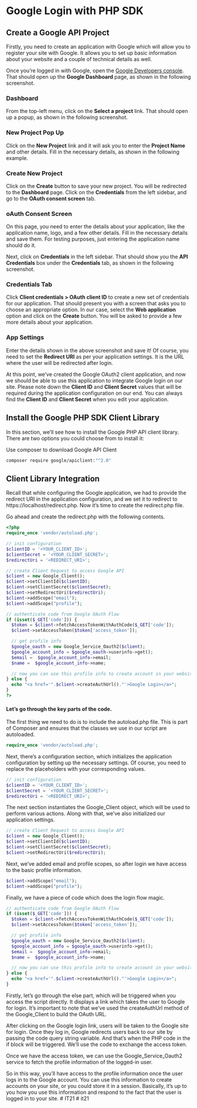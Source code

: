 # Google Login with PHP SDK

## Create a Google API Project

Firstly, you need to create an application with Google which will allow you to register your site with Google. It allows you to set up basic information about your website and a couple of technical details as well.

Once you’re logged in with Google, open the [Google Developers console](https://console.developers.google.com/). That should open up the **Google Dashboard** page, as shown in the following screenshot.

### Dashboard

From the top-left menu, click on the **Select a project** link. That should open up a popup, as shown in the following screenshot.

### New Project Pop Up

Click on the **New Project** link and it will ask you to enter the **Project Name** and other details. Fill in the necessary details, as shown in the following example.

### Create New Project

Click on the **Create** button to save your new project. You will be redirected to the **Dashboard** page. Click on the **Credentials** from the left sidebar, and go to the **OAuth consent screen** tab.

### oAuth Consent Screen

On this page, you need to enter the details about your application, like the application name, logo, and a few other details. Fill in the necessary details and save them. For testing purposes, just entering the application name should do it.

Next, click on **Credentials** in the left sidebar. That should show you the **API Credentials** box under the **Credentials** tab, as shown in the following screenshot.

### Credentials Tab

Click **Client credentials > OAuth client ID** to create a new set of credentials for our application. That should present you with a screen that asks you to choose an appropriate option. In our case, select the **Web application** option and click on the **Create** button. You will be asked to provide a few more details about your application.

### App Settings

Enter the details shown in the above screenshot and save it! Of course, you need to set the **Redirect URI** as per your application settings. It is the URL where the user will be redirected after login.

At this point, we’ve created the Google OAuth2 client application, and now we should be able to use this application to integrate Google login on our site. Please note down the **Client ID** and **Client Secret** values that will be required during the application configuration on our end. You can always find the **Client ID** and **Client Secret** when you edit your application.

## Install the Google PHP SDK Client Library

In this section, we’ll see how to install the Google PHP API client library. There are two options you could choose from to install it:

Use composer to download Google API Client

```bash
composer require google/apiclient:"^2.0"
```

## Client Library Integration

Recall that while configuring the Google application, we had to provide the redirect URI in the application configuration, and we set it to redirect to https://localhost/redirect.php. Now it’s time to create the redirect.php file.

Go ahead and create the redirect.php with the following contents.

```php
<?php
require_once 'vendor/autoload.php';

// init configuration
$clientID = '<YOUR_CLIENT_ID>';
$clientSecret = '<YOUR_CLIENT_SECRET>';
$redirectUri = '<REDIRECT_URI>';

// create Client Request to access Google API
$client = new Google_Client();
$client->setClientId($clientID);
$client->setClientSecret($clientSecret);
$client->setRedirectUri($redirectUri);
$client->addScope("email");
$client->addScope("profile");

// authenticate code from Google OAuth Flow
if (isset($_GET['code'])) {
  $token = $client->fetchAccessTokenWithAuthCode($_GET['code']);
  $client->setAccessToken($token['access_token']);

  // get profile info
  $google_oauth = new Google_Service_Oauth2($client);
  $google_account_info = $google_oauth->userinfo->get();
  $email =  $google_account_info->email;
  $name =  $google_account_info->name;

  // now you can use this profile info to create account in your website and make user logged in.
} else {
  echo "<a href='".$client->createAuthUrl()."'>Google Login</a>";
}
?>
```

#### Let’s go through the key parts of the code.

The first thing we need to do is to include the autoload.php file. This is part of Composer and ensures that the classes we use in our script are autoloaded.

```php
require_once 'vendor/autoload.php';
```

Next, there’s a configuration section, which initializes the application configuration by setting up the necessary settings. Of course, you need to replace the placeholders with your corresponding values.

```php
// init configuration
$clientID = '<YOUR_CLIENT_ID>';
$clientSecret = '<YOUR_CLIENT_SECRET>';
$redirectUri = '<REDIRECT_URI>';
```

The next section instantiates the Google_Client object, which will be used to perform various actions. Along with that, we’ve also initialized our application settings.

```php
// create Client Request to access Google API
$client = new Google_Client();
$client->setClientId($clientID);
$client->setClientSecret($clientSecret);
$client->setRedirectUri($redirectUri);
```

Next, we’ve added email and profile scopes, so after login we have access to the basic profile information.

```php
$client->addScope("email");
$client->addScope("profile");
```

Finally, we have a piece of code which does the login flow magic.

```php
// authenticate code from Google OAuth Flow
if (isset($_GET['code'])) {
  $token = $client->fetchAccessTokenWithAuthCode($_GET['code']);
  $client->setAccessToken($token['access_token']);

  // get profile info
  $google_oauth = new Google_Service_Oauth2($client);
  $google_account_info = $google_oauth->userinfo->get();
  $email =  $google_account_info->email;
  $name =  $google_account_info->name;

  // now you can use this profile info to create account in your website and make user logged in.
} else {
  echo "<a href='".$client->createAuthUrl()."'>Google Login</a>";
}
```

Firstly, let’s go through the else part, which will be triggered when you access the script directly. It displays a link which takes the user to Google for login. It’s important to note that we’ve used the createAuthUrl method of the Google_Client to build the OAuth URL.

After clicking on the Google login link, users will be taken to the Google site for login. Once they log in, Google redirects users back to our site by passing the code query string variable. And that’s when the PHP code in the if block will be triggered. We’ll use the code to exchange the access token.

Once we have the access token, we can use the Google_Service_Oauth2 service to fetch the profile information of the logged-in user.

So in this way, you’ll have access to the profile information once the user logs in to the Google account. You can use this information to create accounts on your site, or you could store it in a session. Basically, it’s up to you how you use this information and respond to the fact that the user is logged in to your site.
#   I T 2 1  
 #   i t 2 1  
 